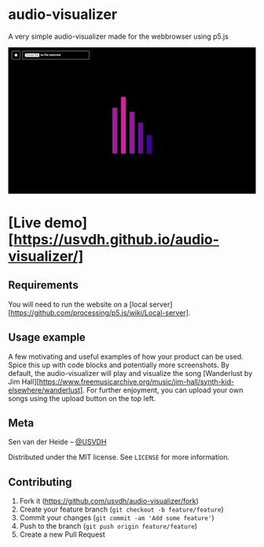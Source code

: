 # audio-visualizer

A very simple audio-visualizer made for the webbrowser using p5.js

![](header.png)

# [Live demo][https://usvdh.github.io/audio-visualizer/]

## Requirements

You will need to run the website on a [local server][https://github.com/processing/p5.js/wiki/Local-server].

## Usage example

A few motivating and useful examples of how your product can be used. Spice this up with code blocks and potentially more screenshots.
By default, the audio-visualizer will play and visualize the song [Wanderlust by Jim Hall][https://www.freemusicarchive.org/music/jim-hall/synth-kid-elsewhere/wanderlust]. For further enjoyment, you can upload your own songs using the upload button on the top left.

## Meta

Sen van der Heide – [@USVDH](https://github.com/usvdh)

Distributed under the MIT license. See ``LICENSE`` for more information.

## Contributing

1. Fork it (<https://github.com/usvdh/audio-visualizer/fork>)
2. Create your feature branch (`git checkout -b feature/feature`)
3. Commit your changes (`git commit -am 'Add some feature'`)
4. Push to the branch (`git push origin feature/feature`)
5. Create a new Pull Request